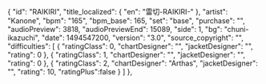 {
      "id": "RAIKIRI",
      "title_localized": {
        "en": "雷切-RAIKIRI-"
      },
      "artist": "Kanone",
      "bpm": "165",
      "bpm_base": 165,
      "set": "base",
      "purchase": "",
      "audioPreview": 3818,
      "audioPreviewEnd": 15089,
      "side": 1,
      "bg": "chuni-ikazuchi",
      "date": 1494547200,
      "version": "3.0",
      "source_copyright": "",
      "difficulties": [
        {
          "ratingClass": 0,
          "chartDesigner": "",
          "jacketDesigner": "",
          "rating": 0
        },
        {
          "ratingClass": 1,
          "chartDesigner": "",
          "jacketDesigner": "",
          "rating": 0
        },
        {
          "ratingClass": 2,
          "chartDesigner": "Arthas",
          "jacketDesigner": "",
          "rating": 10,
          "ratingPlus":false
        }
      ]
    },